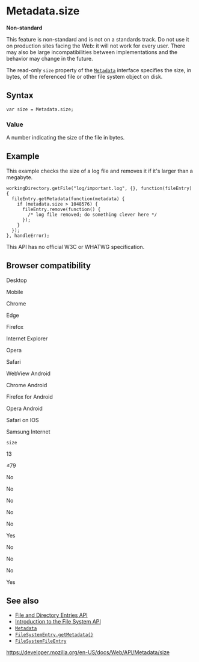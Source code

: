 # Metadata.size

**Non-standard**

This feature is non-standard and is not on a standards track. Do not use it on production sites facing the Web: it will not work for every user. There may also be large incompatibilities between implementations and the behavior may change in the future.

The read-only `size` property of the [`Metadata`](../metadata) interface specifies the size, in bytes, of the referenced file or other file system object on disk.

## Syntax

    var size = Metadata.size;

### Value

A number indicating the size of the file in bytes.

## Example

This example checks the size of a log file and removes it if it's larger than a megabyte.

    workingDirectory.getFile("log/important.log", {}, function(fileEntry) {
      fileEntry.getMetadata(function(metadata) {
        if (metadata.size > 1048576) {
          fileEntry.remove(function() {
            /* log file removed; do something clever here */
          });
        }
      });
    }, handleError);

This API has no official W3C or WHATWG specification.

## Browser compatibility

Desktop

Mobile

Chrome

Edge

Firefox

Internet Explorer

Opera

Safari

WebView Android

Chrome Android

Firefox for Android

Opera Android

Safari on IOS

Samsung Internet

`size`

13

≤79

No

No

No

No

No

Yes

No

No

No

Yes

## See also

- [File and Directory Entries API](../file_and_directory_entries_api)
- [Introduction to the File System API](../file_and_directory_entries_api/introduction)
- [`Metadata`](../metadata)
- [`FileSystemEntry.getMetadata()`](../filesystementry/getmetadata)
- [`FileSystemFileEntry`](../filesystemfileentry)

<a href="https://developer.mozilla.org/en-US/docs/Web/API/Metadata/size" class="_attribution-link">https://developer.mozilla.org/en-US/docs/Web/API/Metadata/size</a>
